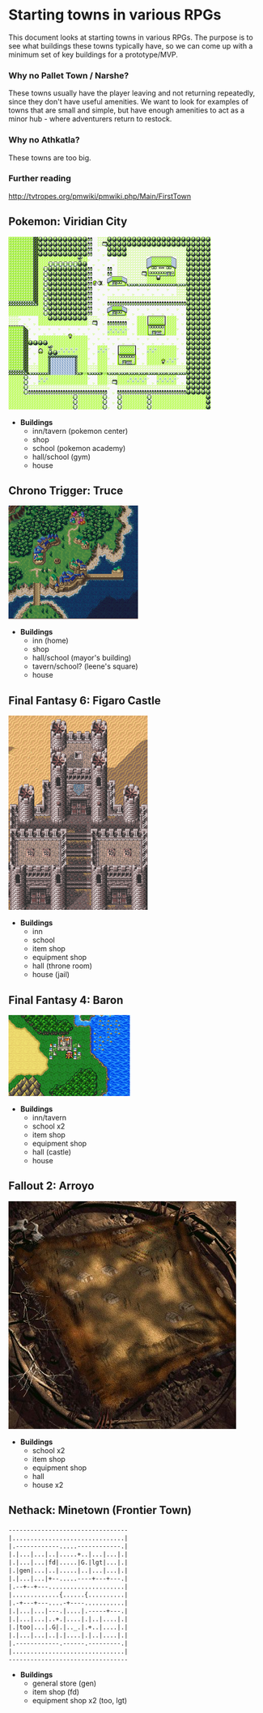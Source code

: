 # Starting towns in various RPGs #

This document looks at starting towns in various RPGs. The purpose is to see what buildings these towns typically have, so we can come up with a minimum set of key buildings for a prototype/MVP.

### Why no Pallet Town / Narshe? ###

These towns usually have the player leaving and not returning repeatedly, since they don't have useful amenities. We want to look for examples of towns that are small and simple, but have enough amenities to act as a minor hub - where adventurers return to restock.

### Why no Athkatla? ###

These towns are too big.

### Further reading ###

http://tvtropes.org/pmwiki/pmwiki.php/Main/FirstTown

## Pokemon: Viridian City ##

![](pokemon_viridian_city.png)

- **Buildings**
	- inn/tavern (pokemon center)
	- shop
	- school (pokemon academy)
	- hall/school (gym)
	- house

## Chrono Trigger: Truce ##

![](chrono_trigger_truce.png)

- **Buildings**
	- inn (home)
	- shop
	- hall/school (mayor's building)
	- tavern/school? (leene's square)
	- house

## Final Fantasy 6: Figaro Castle ##

![](ff6_figaro_castle.png)

- **Buildings**
	- inn
	- school
	- item shop
	- equipment shop
	- hall (throne room)
	- house (jail)

## Final Fantasy 4: Baron ##

![](ff4_baron.png)

- **Buildings**
	- inn/tavern
	- school x2
	- item shop
	- equipment shop
	- hall (castle)
	- house

## Fallout 2: Arroyo ##

![](fallout2_arroyo.jpg)

- **Buildings**
	- school x2
	- item shop
	- equipment shop
	- hall
	- house x2

## Nethack: Minetown (Frontier Town) ##

    ---------------------------------
    |...............................|
    |.------------.....------------.|
    |.|...|...|..|.....+..|...|...|.|
    |.|...|...|fd|.....|G.|lgt|...|.|
    |.|gen|...|..|.....|..|...|...|.|
    |.|...|...|+--.....----+---+---.|
    |.--+--+---.....................|
    |.............{......{..........|
    |.-+---+---....-+----...........|
    |.|...|...|---.|....|.-----+---.|
    |.|...|...|..+.|....|.|..|....|.|
    |.|too|...|.G|.|.._.|.+..|....|.|
    |.|...|...|..|.|....|.|..|....|.|
    |.------------.------.---------.|
    |...............................|
    ---------------------------------

- **Buildings**
	- general store (gen)
	- item shop (fd)
	- equipment shop x2 (too, lgt)
